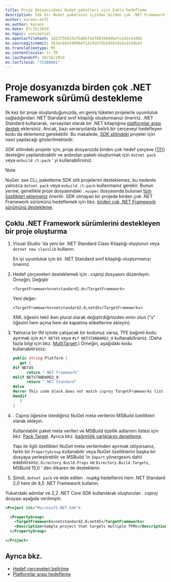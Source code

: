 ```yaml
---
title: Proje dosyanızdaki NuGet paketleri için Çoklu hedefleme
description: Tek bir NuGet paketinin içinden birden çok .NET Framework sürümünü hedeflemek için çeşitli yöntemlerin açıklaması.
author: karann-msft
ms.author: karann
ms.date: 07/15/2019
ms.topic: conceptual
ms.openlocfilehash: 1d23759433efb405fa5f0035049befced2c43d6b
ms.sourcegitcommit: 363ec6843409b4714c91b75b105619a3a3184b43
ms.translationtype: MT
ms.contentlocale: tr-TR
ms.lasthandoff: 10/16/2019
ms.locfileid: "72380681"
---
```

# <a name="support-multiple-net-framework-versions-in-your-project-file"></a>Proje dosyanızda birden çok .NET Framework sürümü destekleme

İlk kez bir proje oluşturduğunuzda, en geniş tüketen projelerle uyumluluk sağladığından .NET Standard sınıf kitaplığı oluşturmanızı öneririz. .NET Standard kullanarak, varsayılan olarak bir .NET kitaplığına [platformlar arası destek](/dotnet/standard/library-guidance/cross-platform-targeting) eklersiniz. Ancak, bazı senaryolarda belirli bir çerçeveyi hedefleyen kodu da eklemeniz gerekebilir. Bu makalede, [SDK stilindeki](../resources/check-project-format.md) projeler için nasıl yapılacağı gösterilmektedir.

SDK stilindeki projeler için, proje dosyanızda birden çok hedef çerçeve ([TFI](/dotnet/standard/frameworks)) desteğini yapılandırabilir ve ardından paketi oluşturmak için `dotnet pack` veya `msbuild /t:pack` ' yi kullanabilirsiniz.

> [!NOTE]
> NuGet. exe CLı, paketleme SDK stili projelerini desteklemez, bu nedenle yalnızca `dotnet pack` veya `msbuild /t:pack` kullanmanız gerekir. Bunun yerine, genellikle proje dosyasındaki `.nuspec` dosyasında bulunan [tüm özellikleri eklemeniz](../reference/msbuild-targets.md#pack-target) önerilir. SDK olmayan bir projede birden çok .NET Framework sürümünü hedeflemek için bkz. [birden çok .NET Framework sürümünü destekleme](supporting-multiple-target-frameworks.md).

## <a name="create-a-project-that-supports-multiple-net-framework-versions"></a>Çoklu .NET Framework sürümlerini destekleyen bir proje oluşturma

1. Visual Studio 'da yeni bir .NET Standard Class Kitaplığı oluşturun veya `dotnet new classlib` kullanın.

   En iyi uyumluluk için bir .NET Standard sınıf kitaplığı oluşturmanızı öneririz.

2. Hedef çerçeveleri desteklemek için *. csproj* dosyasını düzenleyin. Örneğin, Değiştir
   
   `<TargetFramework>netstandard2.0</TargetFramework>`
   
   Yeni değer:
   
   `<TargetFrameworks>netstandard2.0;net45</TargetFrameworks>`

   XML öğesini tekil iken plural olarak değiştirdiğinizden emin olun ("s" öğesini hem açma hem de kapatma etiketlerine ekleyin).

3. Yalnızca bir tfd içinde çalışacak bir kodunuz varsa, TFE bağımlı kodu ayırmak için `#if NET45` veya `#if NETSTANDARD2_0` kullanabilirsiniz. (Daha fazla bilgi için bkz. [MultiTarget](/dotnet/core/tutorials/libraries#how-to-multitarget).) Örneğin, aşağıdaki kodu kullanabilirsiniz:

   ```csharp
   public string Platform {
      get {
   #if NET45
         return ".NET Framework"
   #elif NETSTANDARD2_0
         return ".NET Standard"
   #else
   #error This code block does not match csproj TargetFrameworks list
   #endif
      }
   }
   ```

4. *. Csproj* öğesine istediğiniz NuGet meta verilerini MSBuild özellikleri olarak ekleyin.

   Kullanılabilir paket meta verileri ve MSBuild özellik adlarının listesi için bkz. [Pack Target](../reference/msbuild-targets.md#pack-target). Ayrıca bkz. [bağımlılık varlıklarını denetleme](../consume-packages/package-references-in-project-files.md#controlling-dependency-assets).

   Yapı ile ilgili özellikleri NuGet meta verilerinden ayırmak istiyorsanız, farklı bir `PropertyGroup` kullanabilir veya NuGet özelliklerini başka bir dosyaya yerleştirebilir ve MSBuild 'in `Import` yönergesini dahil edebilirsiniz. `Directory.Build.Props` ve `Directory.Build.Targets`, MSBuild 15,0 ' den itibaren de desteklenir.

5. Şimdi, `dotnet pack` ve elde edilen *. nupkg* hedeflerini hem .NET Standard 2,0 hem de 4,5 .NET Framework kullanın.

Yukarıdaki adımlar ve 2,2 .NET Core SDK kullanılarak oluşturulan *. csproj* dosyası aşağıda verilmiştir.

```xml
<Project Sdk="Microsoft.NET.Sdk">

  <PropertyGroup>
    <TargetFrameworks>netstandard2.0;net45</TargetFrameworks>
    <Description>Sample project that targets multiple TFMs</Description>
  </PropertyGroup>

</Project>
```

## <a name="see-also"></a>Ayrıca bkz.

* [Hedef çerçeveleri belirtme](/dotnet/standard/frameworks#how-to-specify-target-frameworks)
* [Platformlar arası hedefleme](/dotnet/standard/library-guidance/cross-platform-targeting)
